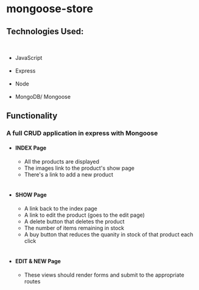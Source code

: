 # mongoose-store
<h2> Technologies Used: </h2>
</br>
<ul>
  <li>JavaScript</li>
  </br>
  <li>Express</li>
  </br>
  <li>Node</li>
  </br>
  <li>MongoDB/ Mongoose</li>
</ul>
<h2>Functionality</h2>
<h3>A full CRUD application in express with Mongoose</h3>
<ul>
  <li><h4>INDEX Page</h4></li>
  <ul>
    <li>All the products are displayed</li>
    <li>The images link to the product's show page</li>
    <li>There's a link to add a new product</li>
  </ul>
  </br>
  <li><h4>SHOW Page</h4></li>
  <ul>
    <li>A link back to the index page</li>
    <li>A link to edit the product (goes to the edit page)</li>
    <li>A delete button that deletes the product</li>
    <li>The number of items remaining in stock</li>
    <li>A buy button that reduces the quanity in stock of that product each click</li>
  </ul>
  </br>
  <li><h4>EDIT & NEW Page</h4></li>
  <ul> 
    <li>These views should render forms and submit to the appropriate routes</li>
  </ul>
</ul>



